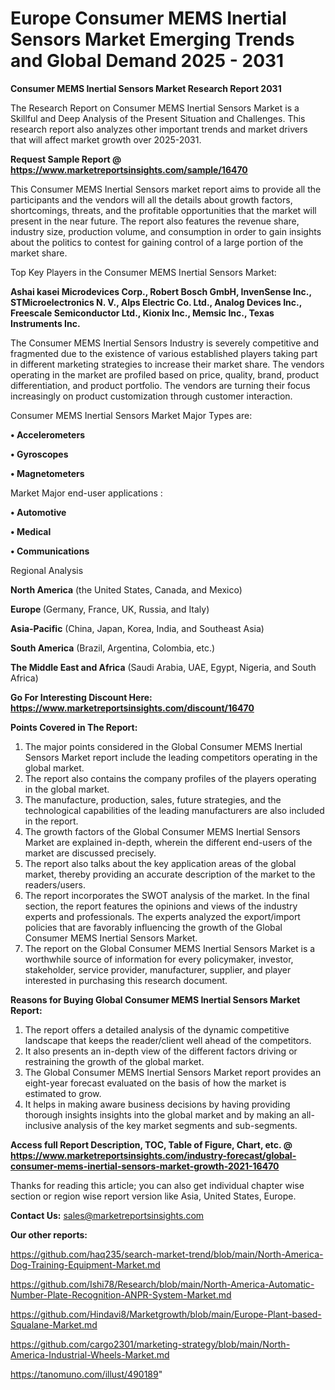# Europe Consumer MEMS Inertial Sensors Market Emerging Trends and Global Demand 2025 - 2031

<strong>Consumer MEMS Inertial Sensors Market Research Report 2031</strong>

The Research Report on Consumer MEMS Inertial Sensors Market is a Skillful and Deep Analysis of the Present Situation and Challenges. This research report also analyzes other important trends and market drivers that will affect market growth over 2025-2031.

<strong>Request Sample Report @ <a href=https://www.marketreportsinsights.com/sample/16470>https://www.marketreportsinsights.com/sample/16470</a></strong>

This Consumer MEMS Inertial Sensors market report aims to provide all the participants and the vendors will all the details about growth factors, shortcomings, threats, and the profitable opportunities that the market will present in the near future. The report also features the revenue share, industry size, production volume, and consumption in order to gain insights about the politics to contest for gaining control of a large portion of the market share.

Top Key Players in the Consumer MEMS Inertial Sensors Market:

<strong>Ashai kasei Microdevices Corp., Robert Bosch GmbH, InvenSense Inc., STMicroelectronics N. V., Alps Electric Co. Ltd., Analog Devices Inc., Freescale Semiconductor Ltd., Kionix Inc., Memsic Inc., Texas Instruments Inc.</strong>

The Consumer MEMS Inertial Sensors Industry is severely competitive and fragmented due to the existence of various established players taking part in different marketing strategies to increase their market share. The vendors operating in the market are profiled based on price, quality, brand, product differentiation, and product portfolio. The vendors are turning their focus increasingly on product customization through customer interaction.

Consumer MEMS Inertial Sensors Market Major Types are:

<strong>• Accelerometers

• Gyroscopes

• Magnetometers</strong>

Market Major end-user applications :

<strong>• Automotive

• Medical

• Communications</strong>

Regional Analysis

</u><strong><b>North America</b></strong> (the United States, Canada, and Mexico)

<strong><b>Europe </b></strong>(Germany, France, UK, Russia, and Italy)

<strong><b>Asia-Pacific</b></strong> (China, Japan, Korea, India, and Southeast Asia)

<strong><b>South America</b></strong> (Brazil, Argentina, Colombia, etc.)

<strong><b>The Middle East and Africa</b></strong> (Saudi Arabia, UAE, Egypt, Nigeria, and South Africa)

<strong>Go For Interesting Discount Here: <a href=https://www.marketreportsinsights.com/discount/16470>https://www.marketreportsinsights.com/discount/16470</a></strong>

<strong>Points Covered in The Report:</strong>
<ol>
  <li>The major points considered in the Global Consumer MEMS Inertial Sensors Market report include the leading competitors operating in the global market.</li>
  <li>The report also contains the company profiles of the players operating in the global market.</li>
  <li>The manufacture, production, sales, future strategies, and the technological capabilities of the leading manufacturers are also included in the report.</li>
  <li>The growth factors of the Global Consumer MEMS Inertial Sensors Market are explained in-depth, wherein the different end-users of the market are discussed precisely.</li>
  <li>The report also talks about the key application areas of the global market, thereby providing an accurate description of the market to the readers/users.</li>
  <li>The report incorporates the SWOT analysis of the market. In the final section, the report features the opinions and views of the industry experts and professionals. The experts analyzed the export/import policies that are favorably influencing the growth of the Global Consumer MEMS Inertial Sensors Market.</li>
  <li>The report on the Global Consumer MEMS Inertial Sensors Market is a worthwhile source of information for every policymaker, investor, stakeholder, service provider, manufacturer, supplier, and player interested in purchasing this research document.</li>
</ol>
<strong>Reasons for Buying Global Consumer MEMS Inertial Sensors Market Report:</strong>

<ol>
  <li>The report offers a detailed analysis of the dynamic competitive landscape that keeps the reader/client well ahead of the competitors.</li>
  <li>It also presents an in-depth view of the different factors driving or restraining the growth of the global market.</li>
  <li>The Global Consumer MEMS Inertial Sensors Market report provides an eight-year forecast evaluated on the basis of how the market is estimated to grow.</li>
  <li>It helps in making aware business decisions by having providing thorough insights insights into the global market and by making an all-inclusive analysis of the key market segments and sub-segments.</li>
</ol>
<strong>Access full Report Description, TOC, Table of Figure, Chart, etc. @ <a href=https://www.marketreportsinsights.com/industry-forecast/global-consumer-mems-inertial-sensors-market-growth-2021-16470>https://www.marketreportsinsights.com/industry-forecast/global-consumer-mems-inertial-sensors-market-growth-2021-16470</a></strong>


Thanks for reading this article; you can also get individual chapter wise section or region wise report version like Asia, United States, Europe.

<strong>Contact Us:</strong>
sales@marketreportsinsights.com

<strong>Our other reports:</strong>

<a href=https://github.com/haq235/search-market-trend/blob/main/North-America-Dog-Training-Equipment-Market.md>https://github.com/haq235/search-market-trend/blob/main/North-America-Dog-Training-Equipment-Market.md</a>

<a href=https://github.com/Ishi78/Research/blob/main/North-America-Automatic-Number-Plate-Recognition-ANPR-System-Market.md>https://github.com/Ishi78/Research/blob/main/North-America-Automatic-Number-Plate-Recognition-ANPR-System-Market.md</a>

<a href=https://github.com/Hindavi8/Marketgrowth/blob/main/Europe-Plant-based-Squalane-Market.md>https://github.com/Hindavi8/Marketgrowth/blob/main/Europe-Plant-based-Squalane-Market.md</a>

<a href=https://github.com/cargo2301/marketing-strategy/blob/main/North-America-Industrial-Wheels-Market.md>https://github.com/cargo2301/marketing-strategy/blob/main/North-America-Industrial-Wheels-Market.md</a>

<a href=https://tanomuno.com/illust/490189>https://tanomuno.com/illust/490189</a>"
